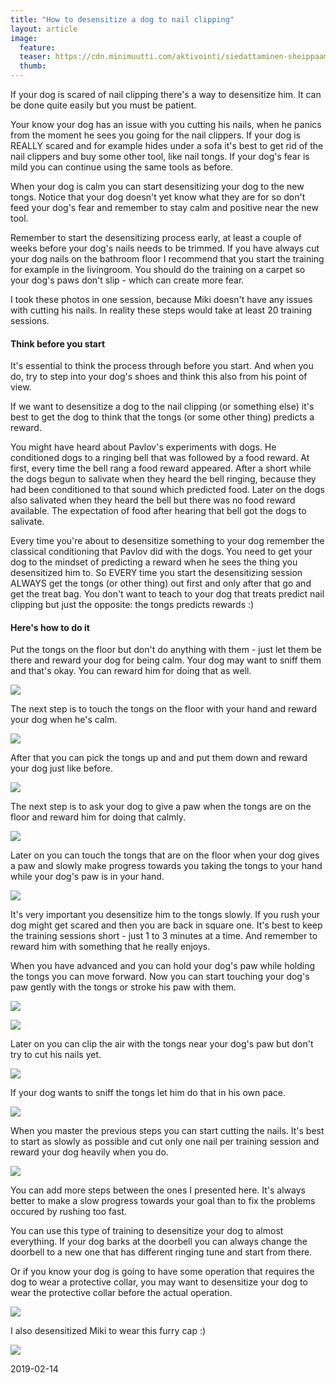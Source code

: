 ```yaml
---
title: "How to desensitize a dog to nail clipping"
layout: article
image:
  feature:
  teaser: https://cdn.minimuutti.com/aktivointi/siedattaminen-sheippaamalla/DS55752_-245px.jpg
  thumb:
---
```


If your dog is scared of nail clipping there's a way to desensitize him. It can be done quite easily but you must be patient.

Your know your dog has an issue with you cutting his nails, when he panics from the moment he sees you going for the nail clippers. If your dog is REALLY scared and for example hides under a sofa it's best to get rid of the nail clippers and buy some other tool, like nail tongs. If your dog's fear is mild you can continue using the same tools as before.

When your dog is calm you can start desensitizing your dog to the new tongs. Notice that your dog doesn't yet know what they are for so don't feed your dog's fear and remember to stay calm and positive near the new tool.

Remember to start the desensitizing process early, at least a couple of weeks before your dog's nails needs to be trimmed. If you have always cut your dog nails on the bathroom floor I recommend that you start the training for example in the livingroom. You should do the training on a carpet so your dog's paws don't slip - which can create more fear.

I took these photos in one session, because Miki doesn't have any issues with cutting his nails. In reality these steps would take at least 20 training sessions.

#### Think before you start

It's essential to think the process through before you start. And when you do, try to step into your dog's shoes and think this also from his point of view.

If we want to desensitize a dog to the nail clipping (or something else) it's best to get the dog to think that the tongs (or some other thing) predicts a reward.

You might have heard about Pavlov's experiments with dogs. He conditioned dogs to a ringing bell that was followed by a food reward. At first, every time the bell rang a food reward appeared. After a short while the dogs begun to salivate when they heard the bell ringing, because they had been conditioned to that sound which predicted food. Later on the dogs also salivated when they heard the bell but there was no food reward available. The expectation of food after hearing that bell got the dogs to salivate.

Every time you're about to desensitize something to your dog remember the classical conditioning that Pavlov did with the dogs. You need to get your dog to the mindset of predicting a reward when he sees the thing you desensitized him to. So EVERY time you start the desensitizing session ALWAYS get the tongs (or other thing) out first and only after that go and get the treat bag. You don't want to teach to your dog that treats predict nail clipping but just the opposite: the tongs predicts rewards :)

#### Here's how to do it

Put the tongs on the floor but don't do anything with them - just let them be there and reward your dog for being calm. Your dog may want to sniff them and that's okay. You can reward him for doing that as well.

![](https://cdn.minimuutti.com/aktivointi/siedattaminen-sheippaamalla/DS55361-800px.jpg)

The next step is to touch the tongs on the floor with your hand and reward your dog when he's calm.

![](https://cdn.minimuutti.com/aktivointi/siedattaminen-sheippaamalla/DS55368-800px.jpg)

After that you can pick the tongs up and and put them down and reward your dog just like before.

![](https://cdn.minimuutti.com/aktivointi/siedattaminen-sheippaamalla/DS55467-800px.jpg)

The next step is to ask your dog to give a paw when the tongs are on the floor and reward him for doing that calmly.

![](https://cdn.minimuutti.com/aktivointi/siedattaminen-sheippaamalla/DS55485-800px.jpg)

Later on you can touch the tongs that are on the floor when your dog gives a paw and slowly make progress towards you taking the tongs to your hand while your dog's paw is in your hand.

![](https://cdn.minimuutti.com/aktivointi/siedattaminen-sheippaamalla/DS55613-800px.jpg)

It's very important you desensitize him to the tongs slowly. If you rush your dog might get scared and then you are back in square one. It's best to keep the training sessions short - just 1 to 3 minutes at a time. And remember to reward him with something that he really enjoys.

When you have advanced and you can hold your dog's paw while holding the tongs you can move forward. Now you can start touching your dog's paw gently with the tongs or stroke his paw with them.

![](https://cdn.minimuutti.com/aktivointi/siedattaminen-sheippaamalla/DS55706-800px.jpg)

![](https://cdn.minimuutti.com/aktivointi/siedattaminen-sheippaamalla/DS55829-800px.jpg)

Later on you can clip the air with the tongs near your dog's paw but don't try to cut his nails yet.

![](https://cdn.minimuutti.com/aktivointi/siedattaminen-sheippaamalla/DS55712-800px.jpg)

If your dog wants to sniff the tongs let him do that in his own pace.

![](https://cdn.minimuutti.com/aktivointi/siedattaminen-sheippaamalla/DS55732-800px.jpg)

When you master the previous steps you can start cutting the nails. It's best to start as slowly as possible and cut only one nail per training session and reward your dog heavily when you do.

![](https://cdn.minimuutti.com/aktivointi/siedattaminen-sheippaamalla/DS55752-800px.jpg)

You can add more steps between the ones I presented here. It's always better to make a slow progress towards your goal than to fix the problems occured by rushing too fast.

You can use this type of training to desensitize your dog to almost everything. If your dog barks at the doorbell you can always change the doorbell to a new one that has different ringing tune and start from there.

Or if you know your dog is going to have some operation that requires the dog to wear a protective collar, you may want to desensitize your dog to wear the protective collar before the actual operation.

![](https://cdn.minimuutti.com/aktivointi/siedattaminen-sheippaamalla/DSC58327-800px.jpg)

I also desensitized Miki to wear this furry cap :)

![](https://cdn.minimuutti.com/aktivointi/siedattaminen-sheippaamalla/IMG29753-800px.jpg)

2019-02-14
